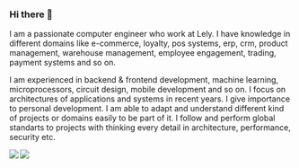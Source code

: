 ### Hi there 👋

<p> I am a passionate computer engineer who work at Lely. I have knowledge in different domains like e-commerce, loyalty, pos systems, erp, crm, product management, warehouse management, employee engagement, trading, payment systems and so on. </p>

<p> I am experienced in backend & frontend development, machine learning, microprocessors, circuit design, mobile development and so on. I focus on architectures of applications and systems in recent years. I give importance to personal development. I am able to adapt and understand different kind of projects or domains easily to be part of it. I follow and perform global standarts to projects with thinking every detail in architecture, performance, security etc. </p>

<a>
  <img align="left" src="https://github-readme-stats.vercel.app/api?username=fuatrihtim&count_private=true&show_icons=true" />
</a>
<a>
  <img align="left" src="https://github-readme-stats.vercel.app/api/top-langs/?username=fuatrihtim" />
</a>
